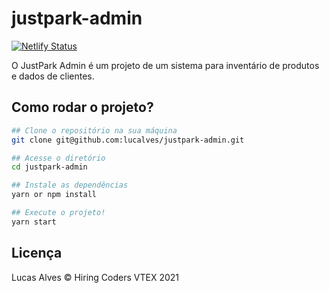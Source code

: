 # justpark-admin

[![Netlify Status](https://api.netlify.com/api/v1/badges/a1bd984a-be65-4baa-9c51-cde63ed09b73/deploy-status)](https://app.netlify.com/sites/justpark-admin/deploys)

O JustPark Admin é um projeto de um sistema para inventário de produtos e dados de clientes.

## Como rodar o projeto?

```bash
## Clone o repositório na sua máquina
git clone git@github.com:lucalves/justpark-admin.git

## Acesse o diretório
cd justpark-admin

## Instale as dependências
yarn or npm install

## Execute o projeto!
yarn start
```

## Licença

Lucas Alves © Hiring Coders VTEX 2021
